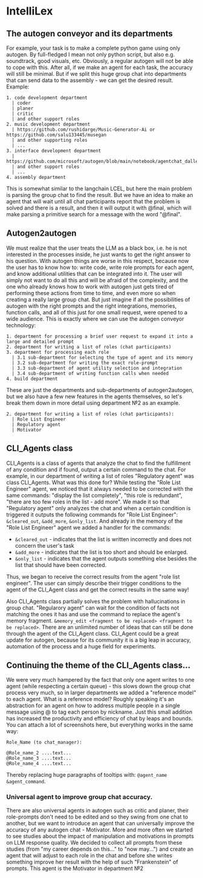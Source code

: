 # IntelliLex
## The autogen conveyor and its departments
For example, your task is to make a complete python game using only autogen. By full-fledged I mean not only python script, but also e.g. soundtrack, good visuals, etc.
Obviously, a regular autogen will not be able to cope with this. After all, if we make an agent for each task, the accuracy will still be minimal. But if we split this huge group chat into departments that can send data to the assembly - we can get the desired result.
Example:
```
1. code development department
  | coder
  | planer
  | critic
  | and other support roles
2. music development department
  | https://github.com/rushidarge/Music-Generator-Ai or https://github.com/salu133445/musegan
  | and other supporting roles
  | ...
3. interface development department
  | https://github.com/microsoft/autogen/blob/main/notebook/agentchat_dalle_and_gpt4v.ipynb
  | and other support roles
  | ...
4. assembly department
```
This is somewhat similar to the langchain LCEL, but here the main problem is parsing the group chat to find the result. But we have an idea to make an agent that will wait until all chat participants report that the problem is solved and there is a result, and then it will output it with @final, which will make parsing a primitive search for a message with the word "@final".

## Autogen2autogen
We must realize that the user treats the LLM as a black box, i.e. he is not interested in the processes inside, he just wants to get the right answer to his question. With autogen things are worse in this respect, because now the user has to know how to: write code, write role prompts for each agent, and know additional utilities that can be integrated into it. The user will simply not want to do all this and will be afraid of the complexity, and the one who already knows how to work with autogen just gets tired of performing these actions from time to time, and even more so when creating a really large group chat. But just imagine if all the possibilities of autogen with the right prompts and the right integrations, memories, function calls, and all of this just for one small request, were opened to a wide audience. This is exactly where we can use the autogen conveyor technology:
```
1. department for processing a brief user request to expand it into a large and detailed prompt 
2. department for writing a list of roles (chat participants)
3. department for processing each role
  | 3.1 sub-department for selecting the type of agent and its memory
  | 3.2 sub-department for writing the exact role-prompt
  | 3.3 sub-department of agent utility selection and integration
  | 3.4 sub-department of writing function calls when needed
4. build department
```
These are just the departments and sub-departments of autogen2autogen, but we also have a few new features in the agents themselves, so let's break them down in more detail using department №2 as an example.
```
2. department for writing a list of roles (chat participants):
  | Role List Engineer
  | Regulatory agent
  | Motivator
```
## CLI_Agents class
CLI_Agents is a class of agents that analyze the chat to find the fulfillment of any condition and if found, output a certain command to the chat. For example, in our department of writing a list of roles "Regulatory agent" was class CLI_Agents. What was this done for? While testing the "Role List Engineer" agent, we noticed that it always needed to be corrected with the same commands: "display the list completely", "this role is redundant", "there are too few roles in the list - add more". We made it so that "Regulatory agent" only analyzes the chat and when a certain condition is triggered it outputs the following commands for "Role List Engineer": `&cleared_out`, `&add_more`, `&only_list`. And already in the memory of the "Role List Engineer" agent we added a handler for the commands:
* ```&cleared_out``` - indicates that the list is written incorrectly and does not concern the user's task
* ```&add_more``` - indicates that the list is too short and should be enlarged.
* ```&only_list``` - indicates that the agent outputs something else besides the list that should have been corrected.
  
Thus, we began to receive the correct results from the agent "role list engineer". The user can simply describe their trigger conditions to the agent of the CLI_Agent class and get the correct results in the same way!

Also CLI_Agents class partially solves the problem with hallucinations in group chat. "Regularory agent" can wait for the condition of facts not matching the ones it has and use the command to replace the agent's memory fragment.
`&memory_edit <fragment to be replaced> <fragment to be replaced>`.
There are an unlimited number of ideas that can still be done through the agent of the CLI_Agent class. CLI_Agent could be a great update for autogen, because for its community it is a big leap in accuracy, automation of the process and a huge field for experiments.
## Continuing the theme of the CLI_Agents class...
We were very much hampered by the fact that only one agent writes to one agent (while respecting a certain queue) - this slows down the group chat process very much, so in larger departments we added a "reference model" to each agent. What is a reference model? Roughly speaking it's an abstraction for an agent on how to address multiple people in a single message using @ to tag each person by nickname. Just this small addition has increased the productivity and efficiency of chat by leaps and bounds. You can attach a lot of screenshots here, but everything works in the same way:
```
Role_Name (to chat_manager):

@Role_name_2 ....text...
@Role_name_3 ....text...
@Role_name_4 ....text...
```
Thereby replacing huge paragraphs of tooltips with: `@agent_name &agent_command`.
### Universal agent to improve group chat accuracy.
There are also universal agents in autogen such as critic and planer, their role-prompts don't need to be edited and so they swing from one chat to another, but we want to introduce an agent that can universally improve the accuracy of any autogen chat - Motivator.
More and more often we started to see studies about the impact of manipulation and motivations in prompts on LLM response quality. We decided to collect all prompts from these studies (from "my career depends on this..." to "now may...") and create an agent that will adjust to each role in the chat and before she writes something improve her result with the help of such "Frankenstein" of prompts. This agent is the Motivator in department №2
